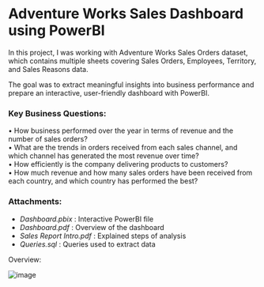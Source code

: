 # Adventure Works Sales Dashboard using PowerBI

In this project, I was working with Adventure Works Sales Orders dataset, which contains multiple sheets covering Sales Orders, Employees, Territory, and Sales Reasons data.  

The goal was to extract meaningful insights into business performance and prepare an interactive, user-friendly dashboard with PowerBI.

### Key Business Questions:

•  How business performed over the year in terms of revenue and the number of sales orders?  
•  What are the trends in orders received from each sales channel, and which channel has generated the most revenue over time?  
•  How efficiently is the company delivering products to customers?  
•  How much revenue and how many sales orders have been received from each country, and which country has performed the best?  

### Attachments:

- *Dashboard.pbix* : Interactive PowerBI file
- *Dashboard.pdf* : Overview of the dashboard
- *Sales Report Intro.pdf* : Explained steps of analysis
- *Queries.sql* : Queries used to extract data

Overview:  

![image](https://github.com/user-attachments/assets/1efc7641-7a7a-4138-8d15-7d0a8fa9b1ff)
